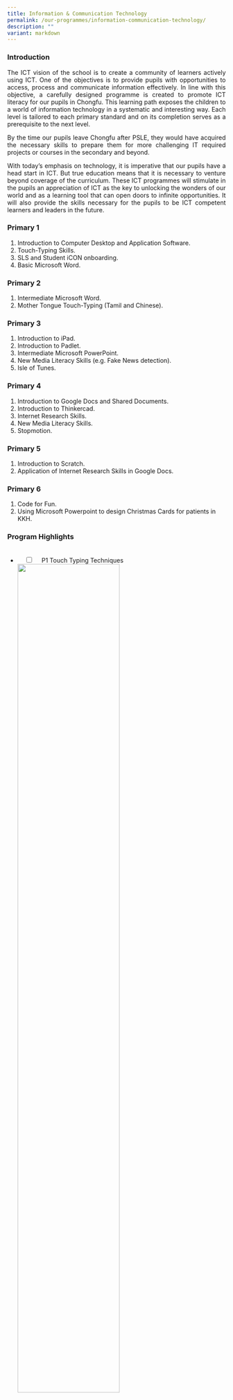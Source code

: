 ```yaml
---
title: Information & Communication Technology
permalink: /our-programmes/information-communication-technology/
description: ""
variant: markdown
---
```

<h3><strong>Introduction</strong></h3>

<p style="text-align:justify">The ICT vision of the school is to create a community of learners actively using ICT. One of the objectives is to provide pupils with opportunities to access, process and communicate information effectively. In line with this objective, a carefully designed programme is created to promote ICT literacy for our pupils in Chongfu. This learning path exposes the children to a world of information technology in a systematic and interesting way. Each level is tailored to each primary standard and on its completion serves as a prerequisite to the next level.</p>

<p style="text-align:justify">By the time our pupils leave Chongfu after PSLE, they would have acquired the necessary skills to prepare them for more challenging IT required projects or courses in the secondary and beyond.</p>

<p style="text-align:justify">With today’s emphasis on technology, it is imperative that our pupils have a head start in ICT. But true education means that it is necessary to venture beyond coverage of the curriculum. These ICT programmes will stimulate in the pupils an appreciation of ICT as the key to unlocking the wonders of our world and as a learning tool that can open doors to infinite opportunities. It will also provide the skills necessary for the pupils to be ICT competent learners and leaders in the future.</p>

<h3><strong>Primary 1</strong></h3>
<ol>
	<li>Introduction to Computer Desktop and Application Software.</li>  
	<li>Touch-Typing Skills.</li>  
	<li>SLS and Student iCON onboarding.</li>
	<li>Basic Microsoft Word.</li>
</ol>

<h3><strong>Primary 2</strong></h3>
<ol>
	<li>Intermediate Microsoft Word.</li>  
	<li>Mother Tongue Touch-Typing (Tamil and Chinese).</li>
</ol>

<h3><strong>Primary 3</strong></h3>
<ol>
<li>Introduction to iPad.</li>  
<li>Introduction to Padlet.</li>  
<li>Intermediate Microsoft PowerPoint.</li>
<li>New Media Literacy Skills (e.g. Fake News detection).</li> 
<li>Isle of Tunes.</li>
</ol>
<h3><strong>Primary 4</strong></h3>
<ol>
	<li>Introduction to Google Docs and Shared Documents.</li>
	<li>Introduction to Thinkercad.</li>  
	<li>Internet Research Skills.</li>  
	<li>New Media Literacy Skills.</li>  
	<li>Stopmotion.</li>
</ol> 
<h3><strong>Primary 5</strong></h3>
<ol>
	<li>Introduction to Scratch.</li>  
	<li>Application of Internet Research Skills in Google Docs.</li>
</ol>
<h3><strong>Primary 6</strong></h3>
<ol>
	<li>Code for Fun.</li>  
	<li>Using Microsoft Powerpoint to design Christmas Cards for patients in KKH.</li>
</ol>
<h3><strong>Program Highlights</strong></h3>

<ul class="jekyllcodex_accordion">
&nbsp;&nbsp;<li>
&nbsp;&nbsp;&nbsp;&nbsp;<input type="checkbox" id="accordion1">
&nbsp;&nbsp;&nbsp;&nbsp;<label for="accordion1">P1 Touch Typing Techniques</label>
&nbsp;&nbsp;&nbsp;&nbsp;<div>
<img src="/images/TouchTypingLesson_MainPage.jpg" style="width:70%"><br>
<img src="/images/TouchTypingLesson_SecondPage.jpg" style="width:70%"><br>
<img src="/images/MatDanceTyping_StudentsPic1-2048x1059.png" style="width:70%">
<img src="/images/MatDanceTyping_StudentsPic2-2048x1165.png" style="width:70%">
&nbsp;&nbsp;&nbsp;&nbsp;</div>
</li>
<li>
&nbsp;&nbsp;&nbsp;&nbsp;<input type="checkbox" id="accordion2">
&nbsp;&nbsp;&nbsp;&nbsp;<label for="accordion2">P2 Google Documents</label>
&nbsp;&nbsp;&nbsp;&nbsp;<div>
<img src="/images/GoogleDocuments_MainPicture.jpg" style="width:70%"><br>
<img src="/images/GoogleDocuments_StudentsPicture2-2048x1138.png" style="width:70%">
<img src="/images/GoogleDocuments_StudentsPicture3-2048x1139.png" style="width:70%">
&nbsp;&nbsp;&nbsp;&nbsp;</div>
</li>
<li>
&nbsp;&nbsp;&nbsp;&nbsp;<input type="checkbox" id="accordion3">
&nbsp;&nbsp;&nbsp;&nbsp;<label for="accordion3">P4 Tinkercad 3D Modeling</label>
&nbsp;&nbsp;&nbsp;&nbsp;<div>
<img src="/images/TinkerCad_MainPicture.jpg" style="width:70%"><br>
<img src="/images/TinkerCad_StudPic1-2048x949.png" style="width:70%">
<img src="/images/TinkerCad_StudPic2-2048x927.png" style="width:70%"><br>
<img src="/images/TinkerCad_StudentsSession-1536x882.png" style="width:70%"><br>
<img src="/images/TinkerCad_SampleProject_1.jpg" style="width:70%"><br>
<img src="/images/TinkerCad_SampleProject_2V2.jpg" style="width:70%">
&nbsp;&nbsp;&nbsp;&nbsp;</div>
</li>
<li>
&nbsp;&nbsp;&nbsp;&nbsp;<input type="checkbox" id="accordion4">
&nbsp;&nbsp;&nbsp;&nbsp;<label for="accordion4">P5 Scratch Programming</label>
&nbsp;&nbsp;&nbsp;&nbsp;<div>
<img src="/images/Scratch-Programming-MainPicture-V2.jpg" style="width:70%"><br>
<img src="/images/Scratch-Programming-Graphs-and-Angles-V2.jpg" style="width:70%">
<img src="/images/ScratchProgramming_Picture5.jpg" style="width:70%">
<img src="/images/ScratchProgramming_Picture2-2048x1087.png" style="width:70%">
&nbsp;&nbsp;&nbsp;&nbsp;</div>
</li>
<li>
&nbsp;&nbsp;&nbsp;&nbsp;<input type="checkbox" id="accordion5">
&nbsp;&nbsp;&nbsp;&nbsp;<label for="accordion5">P6 Code for Fun</label>
&nbsp;&nbsp;&nbsp;&nbsp;<div>
<img src="/images/CodeForFun_MainPicture.jpg" style="width:70%"><br>
<img src="/images/CodeForFun_StudentsPicture-2048x1101.png" style="width:70%">
&nbsp;&nbsp;&nbsp;&nbsp;</div>
</li>
</ul>